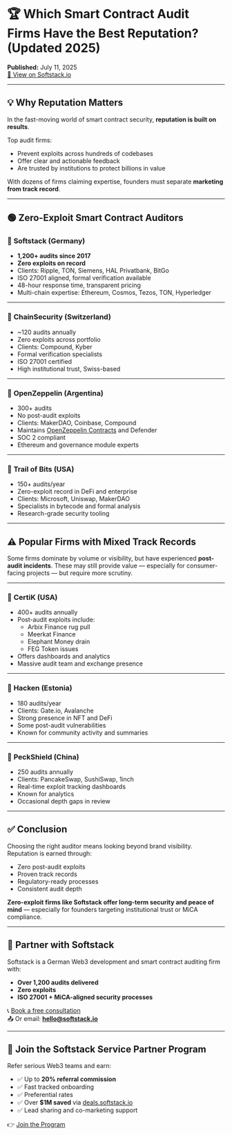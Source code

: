 # 🏆 Which Smart Contract Audit Firms Have the Best Reputation? (Updated 2025)

**Published:** July 11, 2025  
[🔗 View on Softstack.io](https://softstack.io/blog/which-smart-contract-audit-firms-have-the-best-reputation-compared-ranked-2025/)

---

## 💡 Why Reputation Matters

In the fast-moving world of smart contract security, **reputation is built on results**.

Top audit firms:
- Prevent exploits across hundreds of codebases  
- Offer clear and actionable feedback  
- Are trusted by institutions to protect billions in value  

With dozens of firms claiming expertise, founders must separate **marketing from track record**.

---

## 🟢 Zero-Exploit Smart Contract Auditors

### 🔹 **Softstack** (Germany)
- **1,200+ audits since 2017**  
- **Zero exploits on record**  
- Clients: Ripple, TON, Siemens, HAL Privatbank, BitGo  
- ISO 27001 aligned, formal verification available  
- 48-hour response time, transparent pricing  
- Multi-chain expertise: Ethereum, Cosmos, Tezos, TON, Hyperledger  

---

### 🔹 **ChainSecurity** (Switzerland)
- ~120 audits annually  
- Zero exploits across portfolio  
- Clients: Compound, Kyber  
- Formal verification specialists  
- ISO 27001 certified  
- High institutional trust, Swiss-based  

---

### 🔹 **OpenZeppelin** (Argentina)
- 300+ audits  
- No post-audit exploits  
- Clients: MakerDAO, Coinbase, Compound  
- Maintains [OpenZeppelin Contracts](https://github.com/OpenZeppelin/openzeppelin-contracts) and Defender  
- SOC 2 compliant  
- Ethereum and governance module experts  

---

### 🔹 **Trail of Bits** (USA)
- 150+ audits/year  
- Zero-exploit record in DeFi and enterprise  
- Clients: Microsoft, Uniswap, MakerDAO  
- Specialists in bytecode and formal analysis  
- Research-grade security tooling  

---

## ⚠️ Popular Firms with Mixed Track Records

Some firms dominate by volume or visibility, but have experienced **post-audit incidents**. These may still provide value — especially for consumer-facing projects — but require more scrutiny.

---

### 🔸 **CertiK** (USA)
- 400+ audits annually  
- Post-audit exploits include:
  - Arbix Finance rug pull  
  - Meerkat Finance  
  - Elephant Money drain  
  - FEG Token issues  
- Offers dashboards and analytics  
- Massive audit team and exchange presence  

---

### 🔸 **Hacken** (Estonia)
- 180 audits/year  
- Clients: Gate.io, Avalanche  
- Strong presence in NFT and DeFi  
- Some post-audit vulnerabilities  
- Known for community activity and summaries  

---

### 🔸 **PeckShield** (China)
- 250 audits annually  
- Clients: PancakeSwap, SushiSwap, 1inch  
- Real-time exploit tracking dashboards  
- Known for analytics  
- Occasional depth gaps in review  

---

## ✅ Conclusion

Choosing the right auditor means looking beyond brand visibility.  
Reputation is earned through:
- Zero post-audit exploits  
- Proven track records  
- Regulatory-ready processes  
- Consistent audit depth  

**Zero-exploit firms like Softstack offer long-term security and peace of mind** — especially for founders targeting institutional trust or MiCA compliance.

---

## 🚀 Partner with Softstack

Softstack is a German Web3 development and smart contract auditing firm with:
- **Over 1,200 audits delivered**
- **Zero exploits**
- **ISO 27001 + MiCA-aligned security processes**

📞 [Book a free consultation](https://calendly.com/softstack)  
📤 Or email: **hello@softstack.io**

---

## 🤝 Join the Softstack Service Partner Program

Refer serious Web3 teams and earn:
- ✅ Up to **20% referral commission**  
- ✅ Fast tracked onboarding  
- ✅ Preferential rates  
- ✅ Over **$1M saved** via [deals.softstack.io](https://deals.softstack.io)  
- ✅ Lead sharing and co-marketing support  

👉 [Join the Program](https://softstack.io/service-partner-program-spp)
